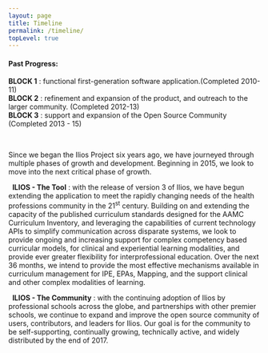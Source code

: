 ```yaml
---
layout: page
title: Timeline
permalink: /timeline/
topLevel: true
---
```

#### **Past Progress:**

**BLOCK 1** : functional first-generation software application.(Completed 2010-11)  
**BLOCK 2** : refinement and expansion of the product, and&nbsp;outreach to the larger community.&nbsp;(Completed 2012-13)  
**BLOCK 3** : support and expansion of the Open Source Community (Completed&nbsp;2013 - 15)

&nbsp;

Since we began the Ilios Project six years ago, we have journeyed through multiple phases of growth and development. Beginning in 2015, we look to move into the next critical phase of growth.

&nbsp; **ILIOS - The Tool** : with the release of version 3 of Ilios, we have begun extending the application to meet the rapidly changing needs of the health professions community in the 21<sup>st</sup> century. Building on and extending the capacity of the published curriculum standards designed for the AAMC Curriculum Inventory, and leveraging the capabilities of current technology APIs to simplify communication across disparate systems, we look to provide ongoing and increasing support for complex competency based curricular models, for clinical and experiential learning modalities, and provide ever greater flexibility for interprofessional education. Over the next 36 months, we intend to provide the most effective mechanisms available in curriculum management for IPE, EPAs, Mapping, and the support clinical and other complex modalities of learning.

&nbsp; **ILIOS - The Community** : with the continuing adoption of Ilios by professional schools across the globe, and partnerships with other premier schools, we continue to expand and improve the open source community of users, contributors, and leaders for Ilios. Our goal is for the community to be self-supporting, continually growing, technically active, and widely distributed by the end of 2017.

&nbsp;
